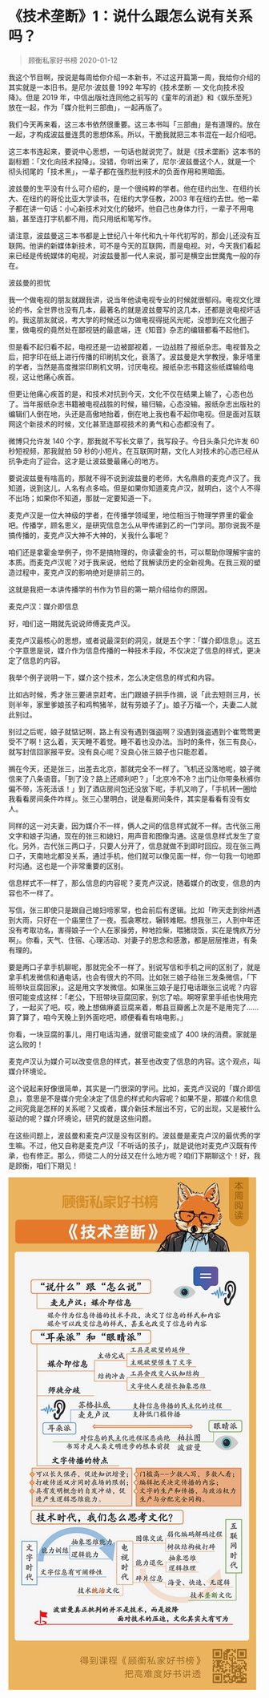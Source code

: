 # 《技术垄断》1：说什么跟怎么说有关系吗？
> 顾衡私家好书榜
2020-01-12

我这个节目啊，按说是每周给你介绍一本新书，不过这开篇第一周，我给你介绍的其实就是一本旧书。是尼尔·波兹曼 1992 年写的《技术垄断 — 文化向技术投降》。但是 2019 年，中信出版社连同他之前写的《童年的消逝》和《娱乐至死》放在一起，作为「媒介批判三部曲」，一起再版了。

我们今天再来看，这三本书依然很重要。这三本书叫「三部曲」是有道理的。放在一起，才构成波兹曼连贯的思想体系。所以，干脆我就把三本书混在一起介绍吧。

这三本书连起来，要说中心思想，一句话也就说完了。就是《技术垄断》这本书的副标题：「文化向技术投降」。没错，你听出来了，尼尔·波兹曼这个人，就是一个彻头彻尾的「技术黑」，一辈子都在强烈批判技术的负面作用和黑暗面。

波兹曼的生平没有什么可介绍的，是一个很纯粹的学者。他在纽约出生、在纽约长大、在纽约的哥伦比亚大学读书，在纽约大学任教，2003 年在纽约去世。他一辈子都在讲一句话：小心新技术对文化的破坏。他自己也身体力行，一辈子不用电脑，甚至连打字机都不用，而只用纸和笔写作。

请注意，波兹曼这三本书都是上世纪八十年代和九十年代初写的，那会儿还没有互联网。他讲的新媒体新技术，可不是今天的互联网，而是电视。对，今天我们看起来已经是传统媒体的电视，对波兹曼那一代人来说，那可是横空出世魔鬼一般的存在。

波兹曼的担忧

我一个做电视的朋友就跟我讲，说当年他读电视专业的时候就很郁闷。电视文化理论的书，全世界也没有几本，最著名的就是波兹曼写的这几本，还都是说电视坏话的。我这朋友就说，考大学的时候还以为做电视得挺风光呢，没想到在文化圈子里，做电视的竟然处在鄙视链的最底端，连《知音》杂志的编辑都看不起他们。

但是看不起归看不起，电视还是一边被鄙视着，一边战胜了报纸杂志。电视普及之后，把字印在纸上进行传播的印刷机文化，衰落了。波兹曼是大学教授，象牙塔里的学者，当然是高度推崇印刷机文明，讨厌电视。报纸杂志书籍这些纸媒输给电视，这让他痛心疾首。

但更让他痛心疾首的是，和技术对抗到今天，文化不仅在结果上输了，心态也怂了。当年报纸杂志书籍被电视战胜的时候，输归输，心态没输。报纸杂志出版社的编辑们人倒在地，头还是高傲地抬着，倒在地上我也看不起你电视。但是面对互联网这个新技术的时候，文化甚至连鄙视技术的勇气和心态都没有了。

微博只允许发 140 个字，那我就不写长文章了，我写段子。今日头条只允许发 60 秒短视频，那我就拍 59 秒的小短片。在互联网时期，文化人对技术的心态已经从抗争走向了迎合。这才是让波兹曼最痛心的地方。

要说波兹曼有啥高的，那就不得不说到波兹曼的老师，大名鼎鼎的麦克卢汉了。我知道，说到这儿，人名有点多哈。但是如果你知道麦克卢汉，就明白，这个人不得不出场；如果你不知道，那就一定要知道一下。

麦克卢汉是一位大神级的学者，在传播学领域里，地位相当于物理学界里的霍金吧。传播学，顾名思义，是研究信息怎么从甲传递到乙的一门学问。那你说我不是搞传播的，麦克卢汉大神不大神的，关我什么事呢？

咱们还是拿霍金举例子，你不是搞物理的，你读霍金的书，可以帮助你理解宇宙的本质。而麦克卢汉呢？对于我来说，他给了我解读历史的全新视角。在我三观的塑造过程中，麦克卢汉的影响绝对是排前三的。

这就是我把一本讲传播学的书作为节目的第一期介绍给你的原因。

麦克卢汉：媒介即信息

好，咱们这一期就先说说师傅麦克卢汉。

麦克卢汉最核心的思想，或者说最深刻的洞见，就是五个字：「媒介即信息」。这五个字意思是说，媒介作为信息传播的一种技术手段，不仅决定了信息的样式，更决定了信息的内容。

我举个例子说明一下，媒介这个技术，怎么决定信息的样式和内容。

比如古时候，秀才张三要进京赶考。出门跟娘子拱手作揖，说「此去短则三月，长则半年，家里爹娘孩子和鸡鸭猪羊，就有劳娘子了」。娘子万福一个，夫妻二人就此别过。

别过之后呢，娘子就惦记啊，路上有没有遇到强盗啊？没遇到强盗遇到个崔莺莺更受不了啊！这么着，天天睡不着觉。睡不着也没办法。当时的条件，张三有良心，就写封信回家报平安。没有良心呢？没良心张三娘子也只能忍着。

搁在今天，还是张三，出差去北京，那就完全不一样了。飞机还没落地呢，娘子微信来了八条语音。「到了没？路上还顺利吧？」「北京冷不冷？出门让你带条秋裤你偏不带，冻死活该！」到了酒店房间包还没放下呢，手机又响了，「手机转一圈给我看看房间条件咋样」。张三心里明白，说是看房间条件，其实是看看有没有女人。

同样的这一对夫妻，因为媒介不一样，俩人之间的信息样式就不一样。古代张三用文字和娘子沟通，现在的张三和媳妇，用声音和图像沟通。这是信息样式发生了变化。另外，古代张三两口子，只要人分开了，信息就做不到即时回应。现在张三两口子，天南地北都没关系，通过手机，他们就可以像见面一样，你一句我一句地即时沟通。这也是一个非常重要的区别。

信息样式不一样了，那么信息的内容呢？麦克卢汉说，随着媒介的改变，信息的内容也不一样了。

写信，张三即使只是跟自己媳妇唠家常，也会前后有逻辑。比如「昨天走到徐州遇到大雨，只好在一个庙里住了一夜。孤衾寒枕，辗转难眠。想我张三，人到中年还没有考取功名，害得娘子一个人在家操劳，种地捡柴，喂猪烧饭，实在是愧疚万分啊」。你看，天气、住宿、心理活动、对妻子的思念和感激，都是层层推进，有条有理的。

要是两口子拿手机聊呢，那就完全不一样了。别说写信和手机之间的区别了，就是拿手机发微信和通电话，也会有很大的不同。比如张三娘子给张三发条微信，「下班带块豆腐回家」。这是用文字发微信。如果张三娘子是打电话跟张三说呢？内容很可能变成这样：「老公，下班带块豆腐回家，别忘了哈。啊呀家里手纸也快用完了，一起买了吧。哎，晚上想做麻婆豆腐来着，郫县豆瓣酱上次是不是用完了…… 算了算了，咱今天晚上到外面吃吧，顺便看看有啥电影。」

你看，一块豆腐的事儿，用打电话沟通，就很可能变成了 400 块的消费。家就是这么败的！

麦克卢汉认为媒介可以改变信息的样式，甚至也改变了信息的内容。这个观点，叫媒介环境论。

这个说起来好像很简单，其实是一门很深的学问。比如，麦克卢汉说的「媒介即信息」，意思是不是媒介完全决定了信息的样式和内容呢？如果不是，那媒介和信息之间究竟是怎样的关系呢？又或者，媒介新技术层出不穷，它的出现，又是被什么驱动的呢？媒介环境论，研究的就是这些问题。

在这些问题上，波兹曼和麦克卢汉是没有区别的。波兹曼是麦克卢汉的最优秀的学生嘛。不过，他又自称是麦克卢汉「不听话的孩子」，就是说他对麦克卢汉既有传承，也有修正。那么，师徒二人的分歧又在什么地方呢？咱们下期聊这个！好，我是顾衡，咱们下期见！

![](./res/2020002.jpeg)